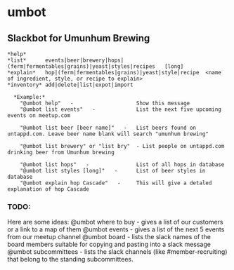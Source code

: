 # umbot
## Slackbot for Umunhum Brewing 

    *help*
    *list*      events|beer|brewery|hops|(ferm|fermentables|grains)|yeast|styles|recipes   [long]
    *explain*   hop|(ferm|fermentables|grains)|yeast|style|recipe  <name of ingredient, style, or recipe to explain>
    *inventory* add|delete|list|expot|import

      *Example:*
        "@umbot help"   -                    Show this message
        "@umbot list events"   -             List the next five upcoming events on meetup.com

        "@umbot list beer [beer name]"   -   List beers found on untappd.com. Leave beer name blank will search "umunhum brewing"

        "@umbot list brewery" or "list bry"  - List people on untappd.com drinking beer from Umunhum brewing

        "@umbot list hops"   -               List of all hops in database
        "@umbot list styles [long]"   -      List of beer styles in database
        "@umbot explain hop Cascade"   -     This will give a detaled explanation of hop Cascade

### TODO:

Here are some ideas:
@umbot where to buy - gives a list of our customers or a link to a map of them
@umbot events - gives a list of the next 5 events from our meetup channel 
@umbot board - lists the slack names of the board members suitable for copying and pasting into a slack message
@umbot subcommittees - lists the slack channels (like #member-recruiting) that belong to the standing subcommittees.

